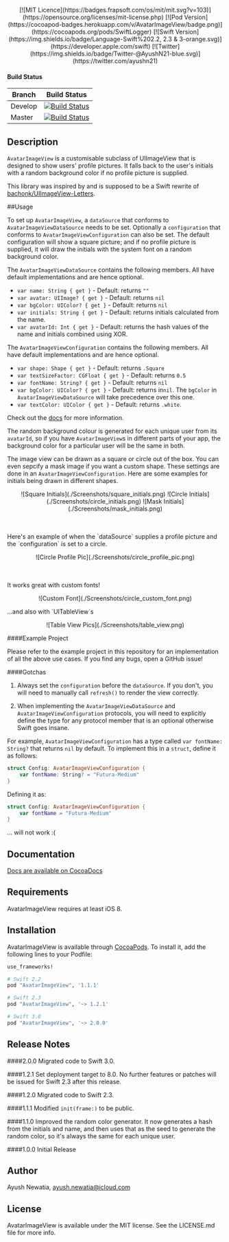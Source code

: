 <p align = "center">
[![MIT Licence](https://badges.frapsoft.com/os/mit/mit.svg?v=103)](https://opensource.org/licenses/mit-license.php)
[![Pod Version](https://cocoapod-badges.herokuapp.com/v/AvatarImageView/badge.png)](https://cocoapods.org/pods/SwiftLogger)
[![Swift Version](https://img.shields.io/badge/Language-Swift%202.2, 2.3 & 3-orange.svg)](https://developer.apple.com/swift)
[![Twitter](https://img.shields.io/badge/Twitter-@AyushN21-blue.svg)](https://twitter.com/ayushn21)
<p>

#### Build Status

| Branch  | Build Status |
| ------------- | ------------- |
| Develop  | [![Build Status](https://travis-ci.org/ayushn21/AvatarImageView.svg?branch=develop)](https://travis-ci.org/ayushn21/AvatarImageView)|
| Master  | [![Build Status](https://travis-ci.org/ayushn21/AvatarImageView.svg?branch=master)](https://travis-ci.org/ayushn21/AvatarImageView)|

## Description

`AvatarImageView` is a customisable subclass of UIImageView that is designed to show users' profile pictures. It falls back to the user's initials with a random background color if no profile picture is supplied.

This library was inspired by and is supposed to be a Swift rewrite of [bachonk/UIImageView-Letters](https://github.com/bachonk/UIImageView-Letters). 

##Usage

To set up `AvatarImageView`, a `dataSource` that conforms to `AvatarImageViewDataSource` needs to be set. Optionally a `configuration` that conforms to `AvatarImageViewConfiguration` can also be set. The default configuration will show a square picture; and if no profile picture is supplied, it will draw the initials with the system font on a random background color.

The `AvatarImageViewDataSource` contains the following members. All have default implementations and are hence optional.

* `var name: String { get }` - Default: returns `""`
* `var avatar: UIImage? { get }` - Default: returns `nil`
* `var bgColor: UIColor? { get }` - Default: returns `nil` 
* `var initials: String { get }` - Default: returns initials calculated from the name.
* `var avatarId: Int { get }` - Default: returns the hash values of the name and initials combined using XOR.

The `AvatarImageViewConfiguration` contains the following members. All have default implementations and are hence optional.

* `var shape: Shape { get }` - Default: returns `.Square`
* `var textSizeFactor: CGFloat { get }` - Default: returns `0.5`
* `var fontName: String? { get }` - Default: returns `nil` 
* `var bgColor: UIColor? { get }` - Default: returns in`nil`. The `bgColor` in `AvatarImageViewDataSource` will take precedence over this one.
* `var textColor: UIColor { get }` - Default: returns `.white`.

Check out the [docs](http://cocoadocs.org/docsets/AvatarImageView/) for more information.

The random background colour is generated for each unique user from its `avatarId`, so if you have `AvatarImageView`s in different parts of your app, the background color for a particular user will be the same in both.

The image view can be drawn as a square or circle out of the box. You can even sepcify a mask image if you want a custom shape. These settings are done in an `AvatarImageViewConfiguration`. Here are some examples for initials being drawn in different shapes.

<p align = "center">
![Square Initials](./Screenshots/square_initials.png)
![Circle Initials](./Screenshots/circle_initials.png)
![Mask Initials](./Screenshots/mask_initials.png)
<p>
<br /><br />
Here's an example of when the `dataSource` supplies a profile picture and the `configuration` is set to a circle.

<p align = "center">
![Circle Profile Pic](./Screenshots/circle_profile_pic.png)
<p>
<br /><br />
It works great with custom fonts!

<p align = "center">
![Custom Font](./Screenshots/circle_custom_font.png)
<p>
...and also with `UITableView`s

<p align = "center">
![Table View Pics](./Screenshots/table_view.png)
<p>
####Example Project

Please refer to the example project in this repository for an implementation of all the above use cases. If you find any bugs, open a GitHub issue!

####Gotchas

1. Always set the `configuration` before the `dataSource`. If you don't, you will need to manually call `refresh()` to render the view correctly.

2. When implementing the `AvatarImageViewDataSource` and `AvatarImageViewConfiguration` protocols, you will need to explicitly define the type for any protocol member that is an optional otherwise Swift goes insane.

For example, `AvatarImageViewConfiguration` has a type called `var fontName: String?` that returns `nil` by default. To implement this in a `struct`, define it as follows:

```swift
struct Config: AvatarImageViewConfiguration {
    var fontName: String? = "Futura-Medium"        
}
```
	
Defining it as:

```swift
struct Config: AvatarImageViewConfiguration {
    var fontName = "Futura-Medium"
}
```

... will not work :(

## Documentation

[Docs are available on CocoaDocs](http://cocoadocs.org/docsets/AvatarImageView/)

## Requirements

AvatarImageView requires at least iOS 8.

## Installation

AvatarImageView is available through [CocoaPods](http://cocoapods.org). To install
it, add the following lines to your Podfile:

```ruby
use_frameworks!

# Swift 2.2
pod "AvatarImageView", '1.1.1'

# Swift 2.3
pod "AvatarImageView", '~> 1.2.1'

# Swift 3.0
pod "AvatarImageView", '~> 2.0.0'
```

## Release Notes

####2.0.0
Migrated code to Swift 3.0.

####1.2.1
Set deployment target to 8.0. No further features or patches will be issued for Swift 2.3 after this release.

####1.2.0
Migrated code to Swift 2.3. 

####1.1.1
Modified `init(frame:)` to be public.

####1.1.0
Improved the random color generator. It now generates a hash from the initials and name, and then uses that as the seed to generate the random color, so it's always the same for each unique user.

####1.0.0
Initial Release

## Author

Ayush Newatia, [ayush.newatia@icloud.com](mailto:ayush.newatia@icloud.com)

## License

AvatarImageView is available under the MIT license. See the LICENSE.md file for more info.
